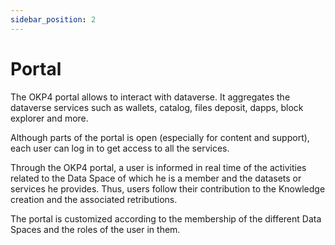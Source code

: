 ```yaml
---
sidebar_position: 2
---
```


# Portal

The OKP4 portal allows to interact with dataverse. It aggregates the dataverse services such as wallets, catalog, files deposit, dapps, block explorer and more.

Although parts of the portal is open (especially for content and support), each user can log in to get access to all the services.

Through the OKP4 portal, a user is informed in real time of the activities related to the Data Space of which he is a member and the datasets or services he provides. Thus, users follow their contribution to the Knowledge creation and the associated retributions.  

The portal is customized according to the membership of the different Data Spaces and the roles of the user in them.
